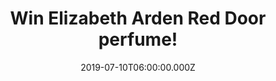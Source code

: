 ---
campaign-uuid: "c-a55d36d1-5d4a-48ab-b378-e1fb2737c867"
type: "Competition"
category: "Gifts"
date: "2019-07-10T06:00:00.000Z"
end-date: "2019-09-10T23:59:00.000Z"
disable-form: false
is_promoted: false
has_entry_page: true
title: "Win Elizabeth Arden Red Door perfume!"
competition-description: "<p>Unlock your world and experience the romantic sophistication\
  \ of Red Door, Elizabeth Arden's iconic signature fragrance. Glamorous and elegant,\
  \ Elizabeth Arden Red Door is a mélange of rich, rare florals, including freesia,\
  \ red roses, and orchids.</p>\n<p>Celebrate the glamour and elegance of women with\
  \ this amazing perfume now.</p>\n"
hero-header: "Win Elizabeth Arden Red Door perfume!"
terms-confirmation: "N/A"
banner-img: "https://assets.expresslyapp.com/asset-fa9e31b6-0b08-44b4-9d92-a65e52512d8b.jpg"
logo-left-href: "http://club.expressly.io"
logo-left-image: "https://assets.expresslyapp.com/asset-9c81c160-99fc-4819-8510-6380256c7091.jpg"
logo-left-title: "Expressly Club"
bg-image-hero: "https://assets.expresslyapp.com/asset-4101ff8a-55c5-4cb8-8e4f-b4832ff75d36.jpg"
bg-image-first: "https://assets.expresslyapp.com/asset-29315230-8210-48f2-9c30-ad91c72ccc7f.jpg"
section1-content: "<p>Elegant new look, same classic scent. With an elegant design\
  \ and glamorous red gloss finish, the new and sophisticated Red Door packaging continues\
  \ to celebrate the world renowned Red Door Spa and its iconic red door.</p>\n<p>Unlock\
  \ your world and experience the romantic sophistication of Red Door, Elizabeth Arden's\
  \ iconic signature fragrance. Glamorous and elegant, Elizabeth Arden Red Door is\
  \ a mélange of rich, rare florals, including freesia, red roses, and orchids.</p>\n\
  <p>Enter below for a chance to have it now.</p>\n"
entry-title: "Win Elizabeth Arden Red Door perfume!"
entry-content: "<p>Enter the draw to win Elizabeth Arden Red Door perfume by completing\
  \ the form below before 23:59 on the 10th of September 2019.</p>\n"
has-winner: true
winner-title: "CONGRATULATIONS to Tracy B. who won this incredible perfume!"
winner-banner: "https://assets.expresslyapp.com/asset-1d0ba16d-914e-40a2-9a79-ed0cfcb0736f.jpg"
prize-description: "Elizabeth Arden Red Door perfume!"
special-conditions: "Multiple entries are allowed up to one every day."
country-restrictions:
- "GB"
---